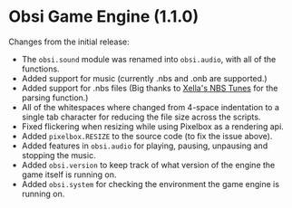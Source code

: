# Obsi Game Engine (1.1.0)

Changes from the initial release:
* The `obsi.sound` module was renamed into `obsi.audio`, with all of the functions.
* Added support for music (currently .nbs and .onb are supported.)
* Added support for .nbs files (Big thanks to [Xella's NBS Tunes](https://github.com/Xella37/NBS-Tunes-CC) for the parsing function.)
* All of the whitespaces where changed from 4-space indentation to a single tab character for reducing the file size across the scripts.
* Fixed flickering when resizing while using Pixelbox as a rendering api.
* Added `pixelbox.RESIZE` to the source code (to fix the issue above).
* Added features in `obsi.audio` for playing, pausing, unpausing and stopping the music.
* Added `obsi.version` to keep track of what version of the engine the game itself is running on.
* Added `obsi.system` for checking the environment the game engine is running on.
